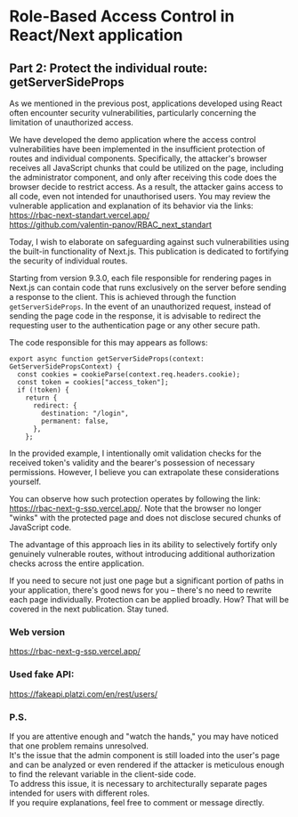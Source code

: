 # Role-Based Access Control in React/Next application 
## Part 2: Protect the individual route: getServerSideProps

As we mentioned in the previous post, applications developed using React often encounter security vulnerabilities, particularly concerning the limitation of unauthorized access.

We have developed the demo application where the access control vulnerabilities have been implemented in the insufficient protection of routes and individual components. Specifically, the attacker's browser receives all JavaScript chunks that could be utilized on the page, including the administrator component, and only after receiving this code does the browser decide to restrict access. As a result, the attacker gains access to all code, even not intended for unauthorised users.
You may review the vulnerable application and explanation of its behavior via the links: \
https://rbac-next-standart.vercel.app/ \
https://github.com/valentin-panov/RBAC_next_standart

Today, I wish to elaborate on safeguarding against such vulnerabilities using the built-in functionality of Next.js. This publication is dedicated to fortifying the security of individual routes. 

Starting from version 9.3.0, each file responsible for rendering pages in Next.js can contain code that runs exclusively on the server before sending a response to the client. This is achieved through the function `getServerSideProps`. In the event of an unauthorized request, instead of sending the page code in the response, it is advisable to redirect the requesting user to the authentication page or any other secure path.

The code responsible for this may appears as follows:
```
export async function getServerSideProps(context: GetServerSidePropsContext) {
  const cookies = cookieParse(context.req.headers.cookie);
  const token = cookies["access_token"];
  if (!token) {
    return {
      redirect: {
        destination: "/login",
        permanent: false,
      },
    };
```

In the provided example, I intentionally omit validation checks for the received token's validity and the bearer's possession of necessary permissions. However, I believe you can extrapolate these considerations yourself.

You can observe how such protection operates by following the link: https://rbac-next-g-ssp.vercel.app/. Note that the browser no longer "winks" with the protected page and does not disclose secured chunks of JavaScript code.

The advantage of this approach lies in its ability to selectively fortify only genuinely vulnerable routes, without introducing additional authorization checks across the entire application.

If you need to secure not just one page but a significant portion of paths in your application, there's good news for you – there's no need to rewrite each page individually. Protection can be applied broadly. How? That will be covered in the next publication. Stay tuned.

### Web version
https://rbac-next-g-ssp.vercel.app/

### Used fake API:
https://fakeapi.platzi.com/en/rest/users/

### P.S.
If you are attentive enough and "watch the hands," you may have noticed that one problem remains unresolved.\
It's the issue that the admin component is still loaded into the user's page and can be analyzed or even rendered if the attacker is meticulous enough to find the relevant variable in the client-side code.\
To address this issue, it is necessary to architecturally separate pages intended for users with different roles.\
If you require explanations, feel free to comment or message directly.
